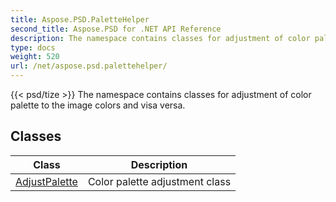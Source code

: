 ```yaml
---
title: Aspose.PSD.PaletteHelper
second_title: Aspose.PSD for .NET API Reference
description: The namespace contains classes for adjustment of color palette to the image colors and visa versa
type: docs
weight: 520
url: /net/aspose.psd.palettehelper/
---
```

{{< psd/tize >}}
The namespace contains classes for adjustment of color palette to the image colors and visa versa.

## Classes

| Class | Description |
| --- | --- |
| [AdjustPalette](./adjustpalette/) | Color palette adjustment class |



